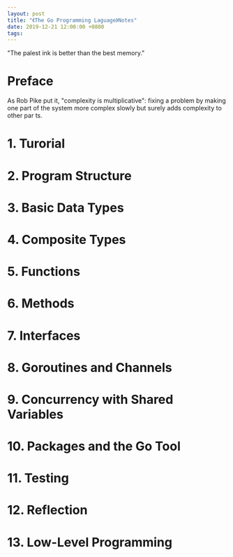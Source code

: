 ```yaml
---
layout: post
title: "《The Go Programming Laguage》Notes"
date: 2019-12-21 12:00:00 +0800
tags:
---
```


"The palest ink is better than the best memory."

# Preface

As Rob Pike put it, "complexity is multiplicative": fixing a problem by making one part of the system more complex slowly but surely adds complexity to other par ts.

# 1. Turorial

# 2. Program Structure

# 3. Basic Data Types

# 4. Composite Types

# 5. Functions

# 6. Methods

# 7. Interfaces

# 8. Goroutines and Channels

# 9. Concurrency with Shared Variables

# 10. Packages and the Go Tool

# 11. Testing

# 12. Reflection

# 13. Low-Level Programming
